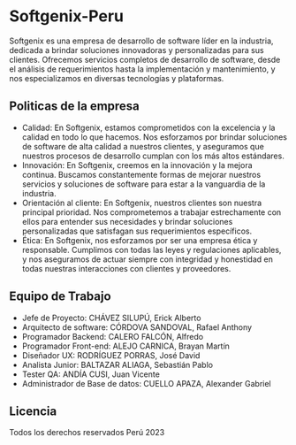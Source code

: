 # Softgenix-Peru

Softgenix es una empresa de desarrollo de software líder en la industria, dedicada a brindar soluciones innovadoras y personalizadas para sus clientes. Ofrecemos servicios completos de desarrollo de software, desde el análisis de requerimientos hasta la implementación y mantenimiento, y nos especializamos en diversas tecnologías y plataformas.

## Politicas de la empresa

<ul>
  <li>Calidad: En Softgenix, estamos comprometidos con la excelencia y la calidad en todo lo que hacemos. Nos esforzamos por brindar soluciones de software de alta calidad a nuestros clientes, y aseguramos que nuestros procesos de desarrollo cumplan con los más altos estándares.</li>
  <li>Innovación: En Softgenix, creemos en la innovación y la mejora continua. Buscamos constantemente formas de mejorar nuestros servicios y soluciones de software para estar a la vanguardia de la industria.</li>
  <li>Orientación al cliente: En Softgenix, nuestros clientes son nuestra principal prioridad. Nos comprometemos a trabajar estrechamente con ellos para entender sus necesidades y brindar soluciones personalizadas que satisfagan sus requerimientos específicos.</li>
  <li>Ética: En Softgenix, nos esforzamos por ser una empresa ética y responsable. Cumplimos con todas las leyes y regulaciones aplicables, y nos aseguramos de actuar siempre con integridad y honestidad en todas nuestras interacciones con clientes y proveedores.</li>
</ul>

## Equipo de Trabajo

<ul>
  <li>Jefe de Proyecto:
CHÁVEZ SILUPÚ, Erick Alberto</li>
  <li>Arquitecto de software:
CÓRDOVA SANDOVAL, Rafael Anthony</li>
  <li>Programador Backend: 
CALERO FALCÓN, Alfredo</li>
  <li>Programador Front-end: 
ALEJO CARNICA, Brayan Martín</li>
  <li>Diseñador UX:
RODRÍGUEZ PORRAS, José David</li>
  <li>Analista Junior:
BALTAZAR ALIAGA, Sebastián Pablo</li>
  <li>Tester QA:
ANDÍA CUSI, Juan Vicente</li>
  <li>Administrador de Base de datos:
CUELLO APAZA, Alexander Gabriel</li>
</ul>
 
## Licencia
Todos los derechos reservados Perú 2023
